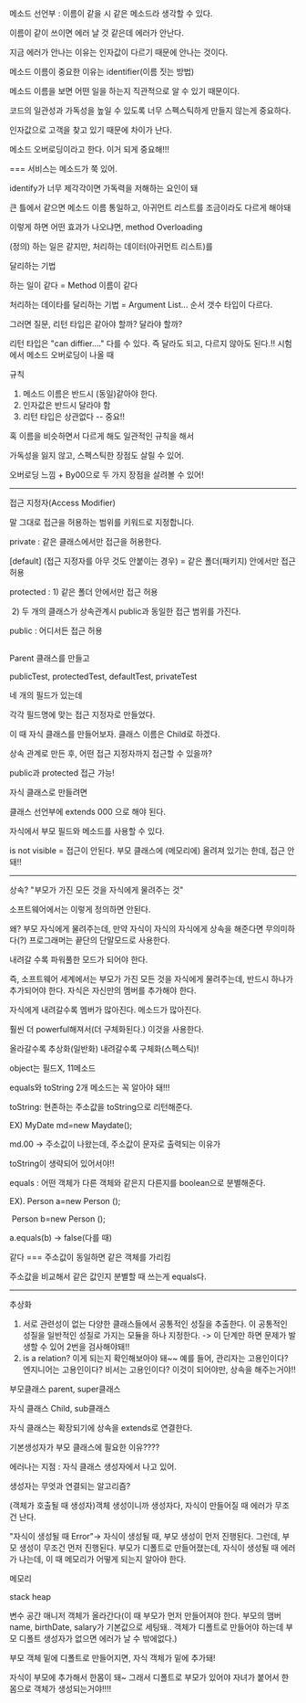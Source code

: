 메소드 선언부 :  이름이 같을 시 같은 메소드라 생각할 수 있다.

이름이 같이 쓰이면 에러 날 것 같은데 에러가 안난다.

지금 에러가 안나는 이유는 인자값이 다르기 때문에 안나는 것이다.



메소드 이름이 중요한 이유는 identifier(이름 짓는 방법)

메소드 이름을 보면 어떤 일을 하는지 직관적으로 알 수 있기 때문이다.

코드의 일관성과 가독성을 높일 수 있도록 너무 스펙스틱하게 만들지 않는게 중요하다.

인자값으로 고객을 찾고 있기 때문에 차이가 난다.

메소드 오버로딩이라고 한다. 이거 되게 중요해!!!

=== 서비스는 메소드가 쭉 있어.

identify가 너무 제각각이면 가독력을 저해하는 요인이 돼

큰 틀에서 같으면 메소드 이름 통일하고, 아귀먼트 리스트를 조금이라도 다르게 해야돼

이렇게 하면 어떤 효과가 나오냐면, method Overloading

(정의) 하는 일은 같지만, 처리하는 데이터(아귀먼트 리스트)를

달리하는 기법 

하는 일이 같다 = Method 이름이 같다

처리하는 데이타를 달리하는 기법 = Argument List... 순서 갯수 타입이 다르다.

그러면 질문, 리턴 타입은 같아야 할까? 달라야 할까?

리턴 타입은 "can diffier...." 다를 수 있다. 즉 달라도 되고, 다르지 않아도 된다.!! 시험에서 메소드 오버로딩이 나올 때

규칙

1) 메소드 이름은 반드시 (동일)같아야 한다.
2) 인자값은 반드시 달라야 함
3) 리턴 타입은 상관없다 -- 중요!!

 

혹 이름을 비슷하면서 다르게 해도 일관적인 규칙을 해서 

가독성을 잃지 않고, 스펙스틱한 장점도 살릴 수 있어.

오버로딩 느낌 + By00으로 두 가지 장점을 살려볼 수 있어!





-----

접근 지정자(Access Modifier)

말 그대로 접근을 허용하는 범위를 키워드로 지정합니다.

private : 같은 클래스에서만 접근을 허용한다.

[default] (접근 지정자를 아무 것도 안붙이는 경우) = 같은 폴더(패키지) 안에서만 접근 허용

protected : 1) 같은 폴더 안에서만 접근 허용

​					 2) 두 개의 클래스가 상속관계시 public과 동일한 접근 범위를 가진다.

public : 어디서든 접근 허용

```
```

Parent 클래스를 만들고

publicTest, protectedTest, defaultTest, privateTest

네 개의 필드가 있는데

각각 필드명에 맞는 접근 지정자로 만들었다.

이 때 자식 클래스를 만들어보자. 클래스 이름은 Child로 하겠다.

상속 관계로 만든 후, 어떤 접근 지정자까지 접근할 수 있을까?

public과 protected 접근 가능!



자식 클래스로 만들려면

클래스 선언부에 extends 000 으로 해야 된다.

자식에서 부모 필드와 메소드를 사용할 수 있다.

is not visible = 접근이 안된다. 부모 클래스에 (메모리에) 올려져 있기는 한데, 접근 안돼!!





---

상속? "부모가 가진 모든 것을 자식에게 물려주는 것"

소프트웨어에서는 이렇게 정의하면 안된다.

왜? 부모 자식에게 물려주는데, 만약 자식이 자식의 자식에게 상속을 해준다면 무의미하다(?) 프로그래머는 끝단의 단말모드로 사용한다.



내려갈 수록 파워풀한 모드가 되어야 한다.

즉, 소프트웨어 세계에서는 부모가 가진 모든 것을 자식에게 물려주는데, 반드시 하나가 추가되어야 한다. 자식은 자신만의 멤버를 추가해야 한다.

자식에게 내려갈수록 멤버가 많아진다. 메소드가 많아진다.

훨씬 더 powerful해져서(더 구체화된다.) 이것을 사용한다.

올라갈수록 추상화(일반화) 내려갈수록 구체화(스펙스틱)!





object는 필드X, 11메소드

equals와 toString 2개 메소드는 꼭 알아야 돼!!!

toString: 현존하는 주소값을 toString으로 리턴해준다.

EX) MyDate md=new Maydate();

md.00 -> 주소값이 나왔는데, 주소값이 문자로 출력되는 이유가

toString이 생략되어 있어서야!!



equals : 어떤 객체가 다른 객체와 같은지 다른지를 boolean으로 분별해준다.

EX). Person  a=new Person  ();

​		Person  b=new Person  ();

a.equals(b) -> false(다를 때)

같다 === 주소값이 동일하면 같은 객체를 가리킴

주소값을 비교해서 같은 값인지 분별할 때 쓰는게 equals다.



----

추상화 

1. 서로 관련성이 없는 다양한 클래스들에서 공통적인 성질을 추출한다. 이 공통적인 성질을 일반적인 성질로 가지는 모듈을 하나 지정한다.
   -> 이 단계만 하면 문제가 발생할 수 있어 2번을 검사해야돼!!
2. is a relation? 이게 되는지 확인해보아야 돼~~ 예를 들어, 관리자는 고용인이다? 엔지니어는 고용인이다? 비서는 고용인이다? 이것이 되어야만, 상속을 해주는거야!!

부모클래스 parent, super클래스

자식 클래스 Child, sub클래스

자식 클래스는 확장되기에 상속을 extends로 연결한다.







기본생성자가 부모 클래스에 필요한 이유????

에러나는 지점 : 자식 클래스 생성자에서 나고 있어.

생성자는 무엇과 연결되는 알고리즘? 

(객체가 호출될 때 생성자)객체 생성이니까 생성자다, 자식이 만들어질 때 에러가 무조건 난다. 

"자식이 생성될 때 Error"-> 자식이 생성될 때, 부모 생성이 먼저 진행된다. 그런데, 부모 생성이 무조건 먼저 진행된다. 부모가 디폴트로 만들어졌는데, 자식이 생성될 때 에러가 나는데, 이 때 메모리가 어떻게 되는지 알아야 한다.  



메모리

stack     			heap

변수 공간			매니저 객체가 올라간다(이 때 부모가 먼저 만들어져야 한다. 부모의 맴버 name, birthDate, salary가 기본값으로 세팅돼.. 객체가 디폴트로 만들어야 하는데 부모 디폴트 생성자가 없으면 에러가 날 수 밖에없다.)

부모 객체 밑에 디폴트로 만들어지면, 자식 객체가 밑에 추가돼!

자식이 부모에 추가해서 한몸이 돼~ 그래서 디폴트로 부모가 있어야 자녀가 붙어서 한 몸으로 객체가 생성되는거야!!!!





































